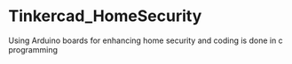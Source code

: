 # Tinkercad_HomeSecurity
Using Arduino boards for enhancing home security and coding is done in c programming
